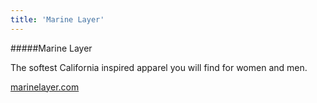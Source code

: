 ```yaml
---
title: 'Marine Layer'
---
```


#####Marine Layer

The softest California inspired apparel you will find for women and men.

[marinelayer.com](https://www.marinelayer.com/)
